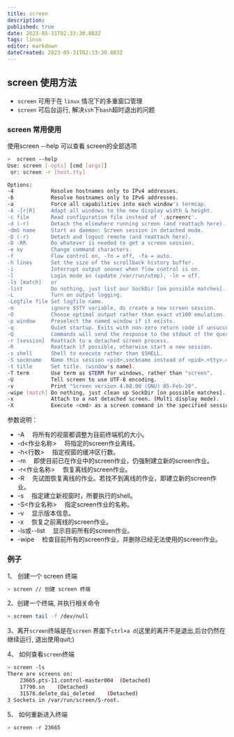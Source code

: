 ```yaml
---
title: screen
description: 
published: true
date: 2023-05-31T02:33:30.883Z
tags: linux
editor: markdown
dateCreated: 2023-05-31T02:33:30.883Z
---
```


## screen 使用方法

- `screen` 可用于在 `linux` 情况下的多重窗口管理 
- `screen` 可后台运行, 解决`ssh`下`bash`超时退出的问题

### screen 常用使用
使用screen --help 可以查看 screen的全部选项
```bash
>  screen --help
Use: screen [-opts] [cmd [args]]
 or: screen -r [host.tty]

Options:
-4            Resolve hostnames only to IPv4 addresses.
-6            Resolve hostnames only to IPv6 addresses.
-a            Force all capabilities into each window's termcap.
-A -[r|R]     Adapt all windows to the new display width & height.
-c file       Read configuration file instead of '.screenrc'.
-d (-r)       Detach the elsewhere running screen (and reattach here).
-dmS name     Start as daemon: Screen session in detached mode.
-D (-r)       Detach and logout remote (and reattach here).
-D -RR        Do whatever is needed to get a screen session.
-e xy         Change command characters.
-f            Flow control on, -fn = off, -fa = auto.
-h lines      Set the size of the scrollback history buffer.
-i            Interrupt output sooner when flow control is on.
-l            Login mode on (update /var/run/utmp), -ln = off.
-ls [match]   or
-list         Do nothing, just list our SockDir [on possible matches].
-L            Turn on output logging.
-Logfile file Set logfile name.
-m            ignore $STY variable, do create a new screen session.
-O            Choose optimal output rather than exact vt100 emulation.
-p window     Preselect the named window if it exists.
-q            Quiet startup. Exits with non-zero return code if unsuccessful.
-Q            Commands will send the response to the stdout of the querying process.
-r [session]  Reattach to a detached screen process.
-R            Reattach if possible, otherwise start a new session.
-s shell      Shell to execute rather than $SHELL.
-S sockname   Name this session <pid>.sockname instead of <pid>.<tty>.<host>.
-t title      Set title. (window's name).
-T term       Use term as $TERM for windows, rather than "screen".
-U            Tell screen to use UTF-8 encoding.
-v            Print "Screen version 4.08.00 (GNU) 05-Feb-20".
-wipe [match] Do nothing, just clean up SockDir [on possible matches].
-x            Attach to a not detached screen. (Multi display mode).
-X            Execute <cmd> as a screen command in the specified session.
```

参数说明：
- -A 　将所有的视窗都调整为目前终端机的大小。
- -d<作业名称> 　将指定的screen作业离线。
- -h<行数> 　指定视窗的缓冲区行数。
- -m 　即使目前已在作业中的screen作业，仍强制建立新的screen作业。
- -r<作业名称> 　恢复离线的screen作业。
- -R 　先试图恢复离线的作业。若找不到离线的作业，即建立新的screen作业。
- -s<shell> 　指定建立新视窗时，所要执行的shell。
- -S<作业名称> 　指定screen作业的名称。
- -v 　显示版本信息。
- -x 　恢复之前离线的screen作业。
- -ls或--list 　显示目前所有的screen作业。
- -wipe 　检查目前所有的screen作业，并删除已经无法使用的screen作业。

### 例子
1、 创建一个 screen 终端
```bash
> screen // 创建 screen 终端
```

2、创建一个终端, 并执行相关命令
```bash
> screen tail -f /dev/null
```

3、离开`screen`终端是在`screen` 界面下`ctrl+a d`(这里的离开不是退出,后台仍然在继续运行, 退出使用quit;)

4、 如何查看`screen`终端
```bash
> screen -ls
There are screens on:
	23665.pts-11.control-master004	(Detached)
	17790.sn	(Detached)
	31578.delete_dai_deleted	(Detached)
3 Sockets in /var/run/screen/S-root.
```

5、 如何重新进入终端
```bash
> screen -r 23665
```


